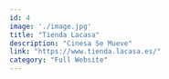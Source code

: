 ```yaml
---
id: 4
image: './image.jpg'
title: "Tienda Lacasa"
description: "Cinesa Se Mueve"
link: "https://www.tienda.lacasa.es/"
category: "Full Website"
---
```

